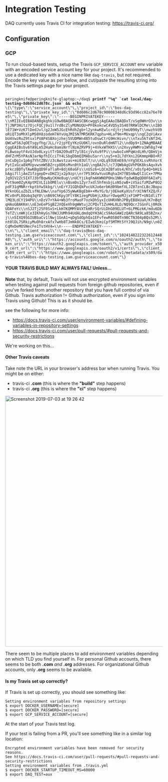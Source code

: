 # Integration Testing

DAQ currently uses Travis CI for integration testing: https://travis-ci.org/

## Configuration

### GCP

To run cloud-based tests, setup the Travis `GCP_SERVICE_ACCOUNT` env variable with an encoded service account key for your project. It's recommended
to use a dedicated key with a nice name like `daq-travis`, but not required. Encode the key value as per below, and cut/paste the resulting string
into the Travis settings page for your project.

<code>
peringknife@peringknife-glaptop:~/daq$ <b>printf "%q" `cat local/daq-testing-8d606c2d678c.json` && echo</b>
\{\"type\":\"service_account\"\,\"project_id\":\"bos-daq-testing\"\,\"private_key_id\":\"8d606c2d678c90008348d6c93d96cc82a76e70e5\"\,\"private_key\":\"-----BEGINPRIVATEKEY-----\\nMIIEvQIBADANBgkqhkiG9w0BAQEFAASCBKcwggSjAgEAAoIBAQDxT/xSq0WHrO3v\\nTjJNP3Hitz7OjcFQCj9u1l7rdBcZlyMUNUQU+PF0kokcwC4VQ5y3S407RRWlDCMe\\nIBOlE71W+VzK7lDedJvl/g2JoW5JGcEhRdhZgb+l2ynkwKEwlcrdjtrjhmU090yT\\nwzhVd9oRiQT3oMhXlpMS0X8zodeH7AYvUqJMISN7MR5KRK7qphu+HLaf9m+MUxqp\\ngC2qViAxvbU4VwzRuZ9tsxlPVAP4SBXojzhej5VUDMWn485tuOswCtrG9HcHivn/\\nTxu5kTsNfIHLQWCwFS6JqOETsgyfhg/JLL/r2jpYEyYKzGU0Kl/ovnDuRldmNTl2\\ndDp9+1ZNAgMBAAECggEAIBsbv6YA9Lm52HaHc8amsNrflNzAZRVP9j+4VkxWTHXS\\n2XvyyHWMro1Wh8g7+WFLBwoaytF4vUJdo8LxyitTrDA2O9u0T7ylB1cjVvXu9fPi\\nwboIvHPqWzdLHh/Q8mVjndHFZrM5YPAsNJarNpfhICciTY4LSbgDbmQIMAbu5arr\\ny5+mIL7dYXni2GKmmpHBO+R7znCuDg1v1p6g7YhtZBV/z3cAwstzas+mi03UlT/u\\nQLq93UEmE69/nYg5EXLsvRhXorXPytIxGca8kMVpvwsmW5BZrcp8D6sMvn0th1aG\\ngBAJsl/c7JQWbAgGVhPOK8ksAqvXvhprkczBDTyTAwKBgQD9FaTlaR+8dj60aGFs\\nUSz6+LQCm2BfaUs4/KhC/xOsfp4Q+bHiSbAgi7lljAeZ1fzgepD+vDHZ3jx2p9zp\\nr7P53KVwYuvURqhaIH7fB5nNwQlIiCx+7PMaJg9IV2Zc5IXTJ3bfBqwNyCKHe8ug\\nUCYjikqFmAKWNOPOHx1NNvfqdwKBgQD0F6AIxPiPvt9omOZyK4ptMIVLIibOMElu\\nBsmDs1Zyr7xdl5hfmsbjLoN5zwB+iVSaifzMZwP8O2pdF31qMNRrrkptbYw5kbg/\\nErYJ1GQhQkPxcUXJo6erbKd09bmfXLJZ07znCLBcJBopu9YknUGLuZbZLsfNLENw\\nafVp6J5yWwKBgEbH++MxYG/b/jOEkeKyXUsfrXChNfXZQ/F/MCv0nPL8Qobq3qY0\\nB69ChKpy3FlY8K1zegPUbHjLX8urrOwqeMJjxF1HPT+UN1dliTYlMQ3LdCY194PU\\nDzV7+YA4+Wb3froMaoF7ozkDhSyxIcUHRXNhJPByEB8kUaX/K7nBqtqHAoGBAKKm\\nE3eEePSgBZJXQEeXh9gWWtuj2CPQvT1ZvHHL0LD/NQ9QcrJSGnFLj0RdkUDAFeYc\\nSJ2Tj25F0SxS+LkH7KQMMYAVXTkHRrSQrUiDhG09ELUT+6LPMGzkK/mdu6DbTeTZ\\nWKjCe3IKhHyGs70WJJUMh94UdALdmdqQYH3ACcS9AoGAWIzQARc9A9La85BZnx/j\\n5IXQ9SGIUBbaCv1lNwj1GnA1+qDgSdOphQa1EFvfewR05BOTn9BCTN304pBQs52M\\nt0lDL7SRkiyMuOh8rxAfx7wHb8TJmNk8Cs/EIwb3kmiCpf5MTMt5YYJ9QJih/N9g\\n0ZCqMxDeMOSNecFe1TstHV4=\\n-----ENDPRIVATEKEY-----\\n\"\,\"client_email\":\"daq-travis@bos-daq-testing.iam.gserviceaccount.com\"\,\"client_id\":\"102414822232261244848\"\,\"auth_uri\":\"https://accounts.google.com/o/oauth2/auth\"\,\"token_uri\":\"https://oauth2.googleapis.com/token\"\,\"auth_provider_x509_cert_url\":\"https://www.googleapis.com/oauth2/v1/certs\"\,\"client_x509_cert_url\":\"https://www.googleapis.com/robot/v1/metadata/x509/daq-travis%40bos-daq-testing.iam.gserviceaccount.com\"\}
</code>

#### YOUR TRAVIS BUILD MAY ALWAYS FAIL! Unless...

**Note** that, by default, Travis will not use encrypted environment variables when testing against pull requests from foreign github repositories, even if you've forked from another repository that you have full control of via Github. Travis authorization != Github authorization, even if you sign into Travis using Github! This is as it should be.

see the following for more info:

- https://docs.travis-ci.com/user/environment-variables/#defining-variables-in-repository-settings
- https://docs.travis-ci.com/user/pull-requests/#pull-requests-and-security-restrictions 

We're working on this...

#### Other Travis caveats

Take note the URL in your browser's address bar when running Travis. You might be on either:

- travis-ci **.com** (this is where the **"build"** step happens)
- travis-ci **.org** (this is where the **"ci"** step happens)

<img width="800" alt="Screenshot 2019-07-03 at 19 26 42" src="https://user-images.githubusercontent.com/5684825/60616075-962c0c80-9dc8-11e9-9e99-2b649dc23661.png">


There seem to be multiple places to add environment variables depending on which TLD you find yourself in. For personal Github accounts, there seems to be both **.com** _and_ **.org** addresses. For organizational Github accounts, only **.org** seems to be available.


#### Is my Travis set up correctly?

If Travis is set up correctly, you should see something like:

```
Setting environment variables from repository settings
$ export DOCKER_USERNAME=[secure]
$ export DOCKER_PASSWORD=[secure]
$ export GCP_SERVICE_ACCOUNT=[secure]
```

At the start of your Travis test log.

If your test is failing from a PR, you'll see something like in a similar log location:

```
Encrypted environment variables have been removed for security reasons.
See https://docs.travis-ci.com/user/pull-requests/#pull-requests-and-security-restrictions
Setting environment variables from .travis.yml
$ export DOCKER_STARTUP_TIMEOUT_MS=60000
$ export DAQ_TEST=aux
```
